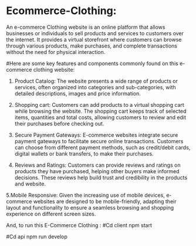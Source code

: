 # Ecommerce-Clothing:
An e-commerce Clothing website is an online platform that allows businesses or individuals to sell products and
services to customers over the internet. It provides a virtual storefront where customers can browse through 
various products, make purchases, and complete transactions without the need for physical interaction.

#Here are some key features and components commonly found on this e-commerce clothing website:
1. Product Catalog: The website presents a wide range of products or services, often organized into categories
 and sub-categories, with detailed descriptions, images and price information.
 
2. Shopping cart: Customers can add products to a virtual shopping cart while browsing the website. The shopping cart keeps track of selected items, quantities and total costs, allowing customers 
to review and edit their purchases before checking out.

3. Secure Payment Gateways: E-commerce websites integrate secure payment gateways to facilitate secure online transactions. Customers can choose from different payment methods, 
 such as credit/debit cards, digital wallets or bank transfers, to make their purchases.
 
4. Reviews and Ratings: Customers can provide reviews and ratings on products they have purchased, helping other buyers make informed decisions. These reviews
help build trust and credibility in the products and website. 

5.Mobile Responsive: Given the increasing use of mobile devices, e-commerce websites are designed to be mobile-friendly, adapting their layout and functionality 
to ensure a seamless browsing and shopping experience on different screen sizes.

And, to run this E-Commerce Clothing : 
#Cd client
npm start

#Cd api
npm run develop
